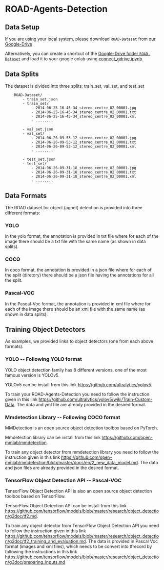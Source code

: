 
# ROAD-Agents-Detection

## Data Setup

If you are using your local system, please download `ROAD-Dataset` from [our Google-Drive](https://drive.google.com/drive/folders/1Y1XcSpdMU-vHnF_RjwQ-XAgJ2ovGBk61?usp=sharing)

Alternatively, you can create a shortcut of the [Google-Drive folder `ROAD-Dataset`](https://drive.google.com/drive/folders/1Y1XcSpdMU-vHnF_RjwQ-XAgJ2ovGBk61?usp=sharing) and load it to your google colab using [connect_gdrive.ipynb](./connect_gdrive.ipynb).

## Data Splits

The dataset is divided into three splits; train_set, val_set, and test_set

```
    ROAD-Dataset/
        - train_set.json
        - train_set/
            - 2014-06-25-16-45-34_stereo_centre_02_00001.jpg
            - 2014-06-25-16-45-34_stereo_centre_02_00001.txt
            - 2014-06-25-16-45-34_stereo_centre_02_00001.xml
            - ........

        - val_set.json
        - val_set/
            - 2014-06-26-09-53-12_stereo_centre_02_00001.jpg
            - 2014-06-26-09-53-12_stereo_centre_02_00001.txt
            - 2014-06-26-09-53-12_stereo_centre_02_00001.xml
            - ........

        - test_set.json
        - test_set/
            - 2014-06-26-09-31-18_stereo_centre_02_00001.jpg
            - 2014-06-26-09-31-18_stereo_centre_02_00001.txt
            - 2014-06-26-09-31-18_stereo_centre_02_00001.xml
            - ........

```

## Data Formats

The ROAD dataset for object (agnet) detection is provided into three different formats:

### YOLO

In the yolo format, the annotation is provided in txt file where for each of the image there should be a txt file with the same name (as shown in data splits).

### COCO

In coco format, the annotation is provided in a json file where for each of the split (diretory) there should be a json file having the annotations for all the split.

### Pascal-VOC

In the Pascal-Voc format, the annotation is provided in xml file where for each of the image there should be an xml file with the same name (as shown in data splits).

## Training Object Detectors

As examples, we provided links to object detectors (one from each above formats).

### YOLO -- Following YOLO format

YOLO object detection family has 8 different versions, one of the most famous version is YOLOv5.

YOLOv5 can be install from this link https://github.com/ultralytics/yolov5.

To train your ROAD-Agents-Detection you need to follow the instruction given in this link https://github.com/ultralytics/yolov5/wiki/Train-Custom-Data. The data and yml file are already provided in the desired format.


### Mmdetection Library -- Following COCO format

MMDetection is an open source object detection toolbox based on PyTorch.

Mmdetection library can be install from this link https://github.com/open-mmlab/mmdetection.

To train any object detector from mmdetection library you need to follow the instruction given in this link https://github.com/open-mmlab/mmdetection/blob/master/docs/en/2_new_data_model.md. The data and json files are already provided in the desired format.


### TensorFlow Object Detection API -- Pascal-VOC

TensorFlow Object Detection API is also an open source object detection toolbox based on TensorFlow.

TensorFlow Object Detection API can be install from this link https://github.com/tensorflow/models/blob/master/research/object_detection/g3doc/tf2.md.

To train any object detector from TensorFlow Object Detection API you need to follow the instruction given in this link https://github.com/tensorflow/models/blob/master/research/object_detection/g3doc/tf2_training_and_evaluation.md. The data is provided in Pascal Voc format (images and xml files), which needs to be convert into tfrecord by following the instructions in this link https://github.com/tensorflow/models/blob/master/research/object_detection/g3doc/preparing_inputs.md
